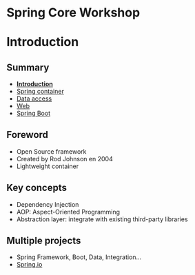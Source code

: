 # Spring Core Workshop<br><br>Introduction

<!-- .slide: class="page-title" -->



## Summary

<!-- .slide: class="toc" -->

*   **[Introduction](#/1)**
*   [Spring container](#/2)
*   [Data access](#/3)
*   [Web](#/4)
*   [Spring Boot](#/5)



## Foreword

*   Open Source framework
*   Created by Rod Johnson en 2004
*   Lightweight container



## Key concepts

*   Dependency Injection
*   AOP: Aspect-Oriented Programming
*   Abstraction layer: integrate with existing third-party libraries



## Multiple projects

*   Spring Framework, Boot, Data, Integration...
*   [Spring.io](https://spring.io)



<!-- .slide: class="page-questions" -->

